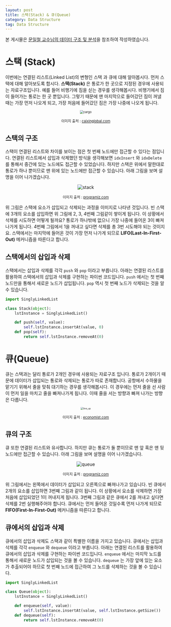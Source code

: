 ```yaml
---
layout: post
title: 스택(Stack) & 큐(Queue)
category: Data Structure
tag: Data Structure
---
```




본 게시물은 [문일철 교수님의 데이터 구조 및 분석](https://www.edwith.org/datastructure-2019s/lecture/40291/)을 참조하여 작성하였습니다.



# 스택 (Stack)

이번에는 연결된 리스트(Linked List)의 변형인 스택 과 큐에 대해 알아봅시다. 먼저 스택에 대해 알아보도록 합시다. **스택(Stack)** 은 통로가 한 곳으로 지정된 경우에 사용되는 자료구조입니다. 예를 들어 비행기에 짐을 싣는 경우를 생각해봅시다. 비행기에서 짐이 들어가는 통로는 한 곳 뿐입니다. 그렇기 때문에 맨 마지막으로 들어갔던 짐이 꺼낼 때는 가장 먼저 나오게 되고, 가장 처음에 들어갔던 짐은 가장 나중에 나오게 됩니다.

<p align="center"><img src="https://img.caixin.com/2020-04-07/1586260430322927.jpg" alt="cargo" style="zoom: 67%;" /></p>

<p align="center" style="font-size:80%">이미지 출처 : <a href="https://www.caixinglobal.com/2020-04-07/airlines-convert-passenger-planes-to-haul-cargo-101539686.html">caixinglobal.com</a></p>

## 스택의 구조

스택이 연결된 리스트와 차이를 보이는 점은 첫 번째 노드에만 접근할 수 있다는 점입니다. 연결된 리스트에서 삽입과 삭제했던 방식을 생각해보면 `idxInsert` 와  `idxDelete` 를 통해서 중간에 있는 노드에도 접근할 수 있었습니다. 하지만 스택은 위에서 말한대로 통로가 하나 뿐이므로 맨 위에 있는 노드에만 접근할 수 있습니다. 아래 그림을 보며 설명을 이어 나가겠습니다.

<p align="center"><img src="https://cdn.programiz.com/sites/tutorial2program/files/stack.png" alt="stack"  /></p>

<p align="center" style="font-size:80%">이미지 출처 : <a href="https://www.programiz.com/dsa/stack">programiz.com</a></p>

위 그림은 스택에 요소가 삽입되고 삭제되는 과정을 이미지로 나타낸 것입니다. 빈 스택에 3개의 요소를 삽입하면 위 그림에 2, 3, 4번째 그림같이 쌓이게 됩니다. 이 상황에서 삭제를 시도하면 어떻게 될까요? 통로가 하나밖에 없으니 가장 나중에 들어온 3이 빠져나가게 됩니다. 4번째 그림에서 1을 꺼내고 싶다면 삭제를 총 3번 시도해야 되는 것이지요. 스택에서는 마지막에 들어온 것이 가장 먼저 나가게 되므로 **LIFO(Last-In-First-Out)** 메커니즘을 따른다고 합니다.



## 스택에서의 삽입과 삭제

스택에서는 삽입과 삭제를 각각 `push` 와 `pop` 이라고 부릅니다. 아래는 연결된 리스트를 활용하여 스택에서의 삽입과 삭제를 구현하는 파이썬 코드입니다. `push` 에서는 첫 번째 노드만을 통해서 새로운 노드가 삽입됩니다. `pop` 역시 첫 번째 노드가 삭제되는 것을 알 수 있습니다.

```python
import SinglyLinkedList

class Stack(object):
    lstInstance = SinglyLinkedList()

    def push(self, value):
        self.lstInstance.insertAt(value, 0)
    def pop(self):
        return self.lstInstance.removeAt(0)
```





# 큐(Queue)

큐는 스택과는 달리 통로가 2개인 경우에 사용되는 자료구조 입니다. 통로가 2개이기 때문에 데이터가 삽입되는 통로와 삭제되는 통로가 따로 존재합니다. 공항에서 수하물을 맡기기 위해서 줄을 맞춰 대기하는 경우를 생각해봅시다. 이 경우에는 먼저 줄을 선 사람이 먼저 일을 마치고 줄을 빠져나가게 됩니다. 이때 줄을 서는 방향과 빠져 나가는 방향은 다릅니다.

<p align="center"><img src="https://www.economist.com/img/b/1280/721/90/sites/default/files/images/2015/07/blogs/gulliver/20150801_blp525.jpg" alt="line_up" style="zoom:50%;" /></p>

<p align="center" style="font-size:80%">이미지 출처 : <a href="https://www.economist.com/gulliver/2015/07/31/line-up-line-up">economist.com</a></p>



## 큐의 구조

큐 또한 연결된 리스트와 유사합니다. 하지만 큐는 통로가 둘 뿐이므로 맨 앞 혹은 맨 뒷 노드에만 접근할 수 있습니다. 아래 그림을 보며 설명을 이어 나가겠습니다.

<p align="center"><img src="https://cdn.programiz.com/sites/tutorial2program/files/queue.png" alt="queue"  /></p>

<p align="center" style="font-size:80%">이미지 출처 : <a href="https://www.programiz.com/dsa/queue">programiz.com</a></p>

위 그림에서는 왼쪽에서 데이터가 삽입되고 오른쪽으로 빠져나가고 있습니다. 빈 큐에서 2개의 요소를 삽입하면 3번째 그림과 같이 됩니다. 이 상황에서 요소를 삭제하면 가장 처음에 삽입되었던 1이 꺼내지게 됩니다. 3번째 그림과 같은 큐에서 2를 꺼내고 싶다면 삭제를 2번 실행해주어야 합니다. 큐에서는 먼저 들어온 것일수록 먼저 나가게 되므로 **FIFO(First-In-First-Out)** 메커니즘을 따른다고 합니다.

## 큐에서의 삽입과 삭제

큐에서의 삽입과 삭제도 스택과 같이 특별한 이름을 가지고 있습니다. 큐에서는 삽입과 삭제를 각각 `enqueue` 와 `dequeue` 이라고 부릅니다. 아래는 연결된 리스트를 활용하여 큐에서의 삽입과 삭제를 구현하는 파이썬 코드입니다. `enqueue` 에서는 마지막 노드를 통해서 새로운 노드가 삽입되는 것을 볼 수 있습니다. `dequeue` 는 가장 앞에 있는 요소가 추출되어야 하므로 첫 번째 노드에 접근하여 그 노드를 삭제하는 것을 볼 수 있습니다.

```python
import SinglyLinkedList

class Queue(object):
    lstInstance = SinglyLinkedList()

    def enqueue(self, value):
        self.lstInstance.insertAt(value, self.lstInstance.getSize())
    def dequeue(self):
        return self.lstInstance.removeAt(0)
```

